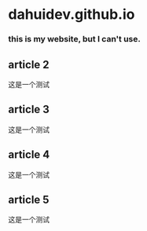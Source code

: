 # dahuidev.github.io

### this is my website, but I can't use.

## article 2

这是一个测试

## article 3

这是一个测试

## article 4

这是一个测试

## article 5

这是一个测试
